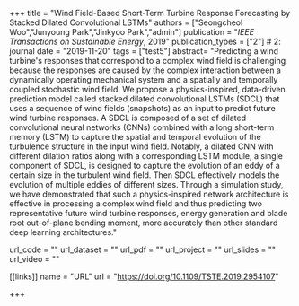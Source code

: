 +++
title = "Wind Field-Based Short-Term Turbine Response Forecasting by Stacked Dilated Convolutional LSTMs"
authors = ["Seongcheol Woo","Junyoung Park","Jinkyoo Park","admin"]
publication = "*IEEE Transactions on Sustainable Energy*, 2019"
publication_types = ["2"] # 2: journal
date = "2019-11-20"
tags = ["test5"]
abstract= "Predicting a wind turbine's responses that correspond to a complex wind field is challenging because the responses are caused by the complex interaction between a dynamically operating mechanical system and a spatially and temporally coupled stochastic wind field. We propose a physics-inspired, data-driven prediction model called stacked dilated convolutional LSTMs (SDCL) that uses a sequence of wind fields (snapshots) as an input to predict future wind turbine responses. A SDCL is composed of a set of dilated convolutional neural networks (CNNs) combined with a long short-term memory (LSTM) to capture the spatial and temporal evolution of the turbulence structure in the input wind field. Notably, a dilated CNN with different dilation ratios along with a corresponding LSTM module, a single component of SDCL, is designed to capture the evolution of an eddy of a certain size in the turbulent wind field. Then SDCL effectively models the evolution of multiple eddies of different sizes. Through a simulation study, we have demonstrated that such a physics-inspired network architecture is effective in processing a complex wind field and thus predicting two representative future wind turbine responses, energy generation and blade root out-of-plane bending moment, more accurately than other standard deep learning architectures."

url_code = ""
url_dataset = ""
url_pdf = ""
url_project = ""
url_slides = ""
url_video = ""

[[links]]
    name = "URL"
    url = "https://doi.org/10.1109/TSTE.2019.2954107"

+++
